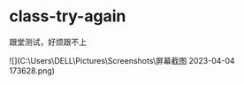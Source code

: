 # class-try-again
跟堂测试，好烦跟不上

![](C:\Users\DELL\Pictures\Screenshots\屏幕截图 2023-04-04 173628.png)       
